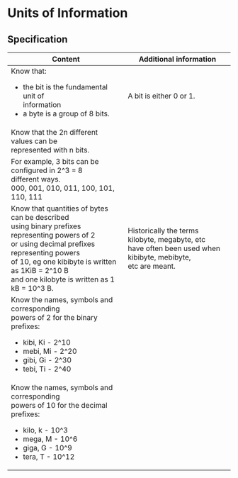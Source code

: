 # Units of Information

## Specification

| Content | Additional information |
| --- | --- |
| Know that:<br><ul><li> the bit is the fundamental unit of<br>information<br></li><li> a byte is a group of 8 bits.</li></ul> | A bit is either 0 or 1. |
| Know that the 2n different values can be<br>represented with n bits. |  |
| For example, 3 bits can be configured in 2^3 = 8<br>different ways.<br>000, 001, 010, 011, 100, 101, 110, 111 |  |
| Know that quantities of bytes can be described<br>using binary prefixes representing powers of 2<br>or using decimal prefixes representing powers<br>of 10, eg one kibibyte is written as 1KiB = 2^10 B<br>and one kilobyte is written as 1 kB = 10^3 B. | Historically the terms kilobyte, megabyte, etc<br>have often been used when kibibyte, mebibyte,<br>etc are meant. |
| Know the names, symbols and corresponding<br>powers of 2 for the binary prefixes:<br><ul><li> kibi, Ki - 2^10<br></li><li> mebi, Mi - 2^20<br></li><li> gibi, Gi - 2^30<br></li><li> tebi, Ti - 2^40</li></ul> |  |
| Know the names, symbols and corresponding<br>powers of 10 for the decimal prefixes:<br><ul><li> kilo, k - 10^3<br></li><li> mega, M - 10^6<br></li><li> giga, G - 10^9<br></li><li> tera, T - 10^12</li></ul> |  |
